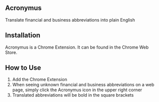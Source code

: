 ## Acronymus

Translate financial and business abbreviations into plain English

## Installation

Acronymus is a Chrome Extension. It can be found in the Chrome Web Store.

## How to Use

1) Add the Chrome Extension
2) When seeing unknown financial and business abbreviations on a web page, simply click the Acronymus icon in the upper right corner
3) Translated abbreviations will be bold in the square brackets